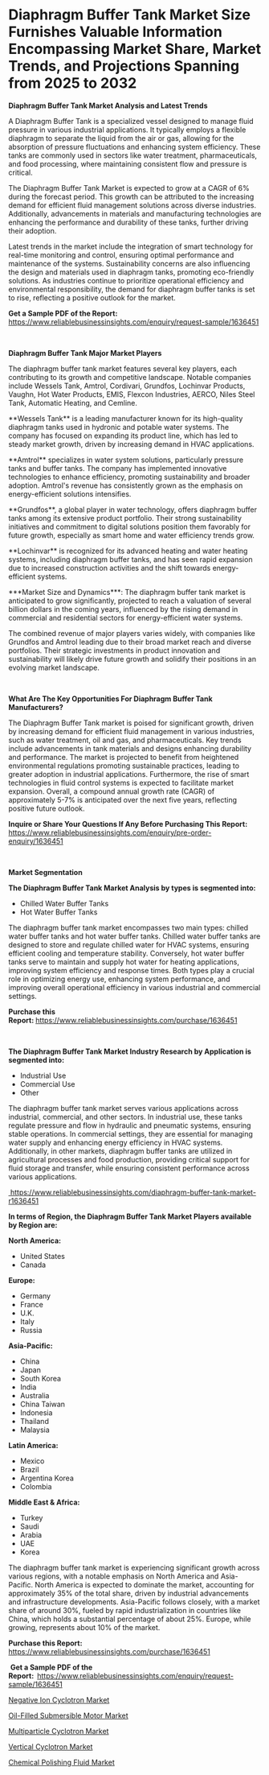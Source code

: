 <p><h1>Diaphragm Buffer Tank Market Size Furnishes Valuable Information Encompassing Market Share, Market Trends, and Projections Spanning from 2025 to 2032</h1></p><p><strong>Diaphragm Buffer Tank Market Analysis and Latest Trends</strong></p>
<p><p>A Diaphragm Buffer Tank is a specialized vessel designed to manage fluid pressure in various industrial applications. It typically employs a flexible diaphragm to separate the liquid from the air or gas, allowing for the absorption of pressure fluctuations and enhancing system efficiency. These tanks are commonly used in sectors like water treatment, pharmaceuticals, and food processing, where maintaining consistent flow and pressure is critical.</p><p>The Diaphragm Buffer Tank Market is expected to grow at a CAGR of 6% during the forecast period. This growth can be attributed to the increasing demand for efficient fluid management solutions across diverse industries. Additionally, advancements in materials and manufacturing technologies are enhancing the performance and durability of these tanks, further driving their adoption. </p><p>Latest trends in the market include the integration of smart technology for real-time monitoring and control, ensuring optimal performance and maintenance of the systems. Sustainability concerns are also influencing the design and materials used in diaphragm tanks, promoting eco-friendly solutions. As industries continue to prioritize operational efficiency and environmental responsibility, the demand for diaphragm buffer tanks is set to rise, reflecting a positive outlook for the market.</p></p>
<p><strong>Get a Sample PDF of the Report:&nbsp;</strong> <a href="https://www.reliablebusinessinsights.com/enquiry/request-sample/1636451?utm_campaign=100&utm_medium=2&utm_source=Github&utm_content=ia&utm_term=23032025&utm_id=diaphragm-buffer-tank">https://www.reliablebusinessinsights.com/enquiry/request-sample/1636451</a></p>
<p>&nbsp;</p>
<p><strong>Diaphragm Buffer Tank Major Market Players</strong></p>
<p><p>The diaphragm buffer tank market features several key players, each contributing to its growth and competitive landscape. Notable companies include Wessels Tank, Amtrol, Cordivari, Grundfos, Lochinvar Products, Vaughn, Hot Water Products, EMIS, Flexcon Industries, AERCO, Niles Steel Tank, Automatic Heating, and Cemline.</p><p>**Wessels Tank** is a leading manufacturer known for its high-quality diaphragm tanks used in hydronic and potable water systems. The company has focused on expanding its product line, which has led to steady market growth, driven by increasing demand in HVAC applications.</p><p>**Amtrol** specializes in water system solutions, particularly pressure tanks and buffer tanks. The company has implemented innovative technologies to enhance efficiency, promoting sustainability and broader adoption. Amtrol's revenue has consistently grown as the emphasis on energy-efficient solutions intensifies.</p><p>**Grundfos**, a global player in water technology, offers diaphragm buffer tanks among its extensive product portfolio. Their strong sustainability initiatives and commitment to digital solutions position them favorably for future growth, especially as smart home and water efficiency trends grow.</p><p>**Lochinvar** is recognized for its advanced heating and water heating systems, including diaphragm buffer tanks, and has seen rapid expansion due to increased construction activities and the shift towards energy-efficient systems.</p><p>***Market Size and Dynamics***: The diaphragm buffer tank market is anticipated to grow significantly, projected to reach a valuation of several billion dollars in the coming years, influenced by the rising demand in commercial and residential sectors for energy-efficient water systems.</p><p>The combined revenue of major players varies widely, with companies like Grundfos and Amtrol leading due to their broad market reach and diverse portfolios. Their strategic investments in product innovation and sustainability will likely drive future growth and solidify their positions in an evolving market landscape.</p></p>
<p>&nbsp;</p>
<p><strong>What Are The Key Opportunities For Diaphragm Buffer Tank Manufacturers?</strong></p>
<p><p>The Diaphragm Buffer Tank market is poised for significant growth, driven by increasing demand for efficient fluid management in various industries, such as water treatment, oil and gas, and pharmaceuticals. Key trends include advancements in tank materials and designs enhancing durability and performance. The market is projected to benefit from heightened environmental regulations promoting sustainable practices, leading to greater adoption in industrial applications. Furthermore, the rise of smart technologies in fluid control systems is expected to facilitate market expansion. Overall, a compound annual growth rate (CAGR) of approximately 5-7% is anticipated over the next five years, reflecting positive future outlook.</p></p>
<p><strong>Inquire or Share Your Questions If Any Before Purchasing This Report:</strong> <a href="https://www.reliablebusinessinsights.com/enquiry/pre-order-enquiry/1636451?utm_campaign=100&utm_medium=2&utm_source=Github&utm_content=ia&utm_term=23032025&utm_id=diaphragm-buffer-tank">https://www.reliablebusinessinsights.com/enquiry/pre-order-enquiry/1636451</a></p>
<p>&nbsp;</p>
<p><strong>Market Segmentation</strong></p>
<p><strong>The Diaphragm Buffer Tank Market Analysis by types is segmented into:</strong></p>
<p><ul><li>Chilled Water Buffer Tanks</li><li>Hot Water Buffer Tanks</li></ul></p>
<p><p>The diaphragm buffer tank market encompasses two main types: chilled water buffer tanks and hot water buffer tanks. Chilled water buffer tanks are designed to store and regulate chilled water for HVAC systems, ensuring efficient cooling and temperature stability. Conversely, hot water buffer tanks serve to maintain and supply hot water for heating applications, improving system efficiency and response times. Both types play a crucial role in optimizing energy use, enhancing system performance, and improving overall operational efficiency in various industrial and commercial settings.</p></p>
<p><strong>Purchase this Report:&nbsp;</strong><a href="https://www.reliablebusinessinsights.com/purchase/1636451?utm_campaign=100&utm_medium=2&utm_source=Github&utm_content=ia&utm_term=23032025&utm_id=diaphragm-buffer-tank">https://www.reliablebusinessinsights.com/purchase/1636451</a></p>
<p>&nbsp;</p>
<p><strong>The Diaphragm Buffer Tank Market Industry Research by Application is segmented into:</strong></p>
<p><ul><li>Industrial Use</li><li>Commercial Use</li><li>Other</li></ul></p>
<p><p>The diaphragm buffer tank market serves various applications across industrial, commercial, and other sectors. In industrial use, these tanks regulate pressure and flow in hydraulic and pneumatic systems, ensuring stable operations. In commercial settings, they are essential for managing water supply and enhancing energy efficiency in HVAC systems. Additionally, in other markets, diaphragm buffer tanks are utilized in agricultural processes and food production, providing critical support for fluid storage and transfer, while ensuring consistent performance across various applications.</p></p>
<p><a href="https://www.reliablebusinessinsights.com/diaphragm-buffer-tank-market-r1636451?utm_campaign=100&utm_medium=2&utm_source=Github&utm_content=ia&utm_term=23032025&utm_id=diaphragm-buffer-tank">&nbsp;https://www.reliablebusinessinsights.com/diaphragm-buffer-tank-market-r1636451</a></p>
<p><strong>In terms of Region, the Diaphragm Buffer Tank Market Players available by Region are:</strong></p>
<p>
    <p> <strong> North America: </strong>
        <ul>
            <li>United States</li>
            <li>Canada</li>
        </ul>
        </p> 
    <p> <strong> Europe: </strong>
        <ul>
            <li>Germany</li>
            <li>France</li>
            <li>U.K.</li>
            <li>Italy</li>
            <li>Russia</li>
        </ul>
        </p> 
    <p> <strong> Asia-Pacific: </strong>
        <ul>
            <li>China</li>
            <li>Japan</li>
            <li>South Korea</li>
            <li>India</li>
            <li>Australia</li>
            <li>China Taiwan</li>
            <li>Indonesia</li>
            <li>Thailand</li>
            <li>Malaysia</li>
        </ul>
        </p> 
    <p> <strong> Latin America: </strong>
        <ul>
            <li>Mexico</li>
            <li>Brazil</li>
            <li>Argentina Korea</li>
            <li>Colombia</li>
        </ul>
        </p> 
    <p> <strong> Middle East & Africa: </strong>
        <ul>
            <li>Turkey</li>
            <li>Saudi</li>
            <li>Arabia</li>
            <li>UAE</li>
            <li>Korea</li>
        </ul>
    </p>
    </p>
<p><p>The diaphragm buffer tank market is experiencing significant growth across various regions, with a notable emphasis on North America and Asia-Pacific. North America is expected to dominate the market, accounting for approximately 35% of the total share, driven by industrial advancements and infrastructure developments. Asia-Pacific follows closely, with a market share of around 30%, fueled by rapid industrialization in countries like China, which holds a substantial percentage of about 25%. Europe, while growing, represents about 10% of the market.</p></p>
<p><strong>Purchase this Report: </strong><a href="https://www.reliablebusinessinsights.com/purchase/1636451?utm_campaign=100&utm_medium=2&utm_source=Github&utm_content=ia&utm_term=23032025&utm_id=diaphragm-buffer-tank">https://www.reliablebusinessinsights.com/purchase/1636451</a></p>
<p>&nbsp;<strong>Get a Sample PDF of the Report:&nbsp;&nbsp;</strong><a href="https://www.reliablebusinessinsights.com/enquiry/request-sample/1636451?utm_campaign=100&utm_medium=2&utm_source=Github&utm_content=ia&utm_term=23032025&utm_id=diaphragm-buffer-tank">https://www.reliablebusinessinsights.com/enquiry/request-sample/1636451</a></p>
<p><strong></strong></p>
<p><p><a href="https://github.com/ilanarohalgh/Market-Research-Report-List-1/blob/main/negative-ion-cyclotron-market.md?utm_campaign=100&utm_medium=2&utm_source=Github&utm_content=ia&utm_term=23032025&utm_id=diaphragm-buffer-tank">Negative Ion Cyclotron Market</a></p><p><a href="https://github.com/kadutjoelly83/Market-Research-Report-List-1/blob/main/oil-filled-submersible-motor-market.md?utm_campaign=100&utm_medium=2&utm_source=Github&utm_content=ia&utm_term=23032025&utm_id=diaphragm-buffer-tank">Oil-Filled Submersible Motor Market</a></p><p><a href="https://github.com/frodanlert/Market-Research-Report-List-1/blob/main/multiparticle-cyclotron-market.md?utm_campaign=100&utm_medium=2&utm_source=Github&utm_content=ia&utm_term=23032025&utm_id=diaphragm-buffer-tank">Multiparticle Cyclotron Market</a></p><p><a href="https://github.com/iperitvik8/Market-Research-Report-List-1/blob/main/vertical-cyclotron-market.md?utm_campaign=100&utm_medium=2&utm_source=Github&utm_content=ia&utm_term=23032025&utm_id=diaphragm-buffer-tank">Vertical Cyclotron Market</a></p><p><a href="https://github.com/zdybelzinn/Market-Research-Report-List-1/blob/main/chemical-polishing-fluid-market.md?utm_campaign=100&utm_medium=2&utm_source=Github&utm_content=ia&utm_term=23032025&utm_id=diaphragm-buffer-tank">Chemical Polishing Fluid Market</a></p></p>